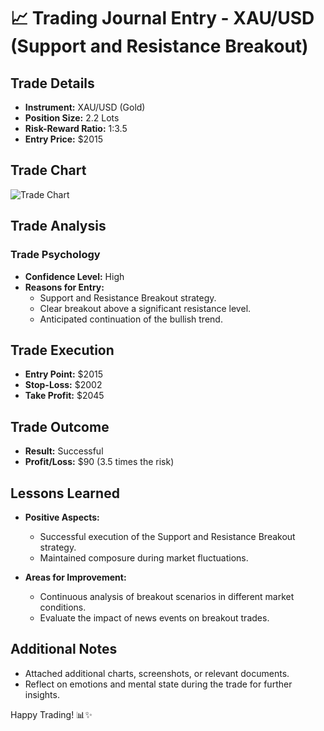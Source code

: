 # 📈 Trading Journal Entry - XAU/USD (Support and Resistance Breakout)

## Trade Details

- **Instrument:** XAU/USD (Gold)
- **Position Size:** 2.2 Lots
- **Risk-Reward Ratio:** 1:3.5
- **Entry Price:** $2015

## Trade Chart

![Trade Chart](insert_chart_image_url_here)

## Trade Analysis

### Trade Psychology

- **Confidence Level:** High
- **Reasons for Entry:**
  - Support and Resistance Breakout strategy.
  - Clear breakout above a significant resistance level.
  - Anticipated continuation of the bullish trend.

## Trade Execution

- **Entry Point:** $2015
- **Stop-Loss:** $2002
- **Take Profit:** $2045

## Trade Outcome

- **Result:** Successful
- **Profit/Loss:** $90 (3.5 times the risk)

## Lessons Learned

- **Positive Aspects:**
  - Successful execution of the Support and Resistance Breakout strategy.
  - Maintained composure during market fluctuations.

- **Areas for Improvement:**
  - Continuous analysis of breakout scenarios in different market conditions.
  - Evaluate the impact of news events on breakout trades.

## Additional Notes

- Attached additional charts, screenshots, or relevant documents.
- Reflect on emotions and mental state during the trade for further insights.

Happy Trading! 📊✨
